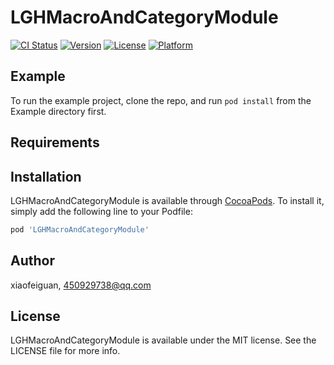 # LGHMacroAndCategoryModule

[![CI Status](https://img.shields.io/travis/xiaofeiguan/LGHMacroAndCategoryModule.svg?style=flat)](https://travis-ci.org/xiaofeiguan/LGHMacroAndCategoryModule)
[![Version](https://img.shields.io/cocoapods/v/LGHMacroAndCategoryModule.svg?style=flat)](https://cocoapods.org/pods/LGHMacroAndCategoryModule)
[![License](https://img.shields.io/cocoapods/l/LGHMacroAndCategoryModule.svg?style=flat)](https://cocoapods.org/pods/LGHMacroAndCategoryModule)
[![Platform](https://img.shields.io/cocoapods/p/LGHMacroAndCategoryModule.svg?style=flat)](https://cocoapods.org/pods/LGHMacroAndCategoryModule)

## Example

To run the example project, clone the repo, and run `pod install` from the Example directory first.

## Requirements

## Installation

LGHMacroAndCategoryModule is available through [CocoaPods](https://cocoapods.org). To install
it, simply add the following line to your Podfile:

```ruby
pod 'LGHMacroAndCategoryModule'
```

## Author

xiaofeiguan, 450929738@qq.com

## License

LGHMacroAndCategoryModule is available under the MIT license. See the LICENSE file for more info.

